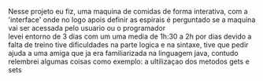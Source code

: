 Nesse projeto eu fiz, uma maquina de comidas de forma interativa, com a 'interface' onde no logo apois definir as espirais é perguntado se a maquina vai ser acessada pelo usuario ou o programador  
 levei entorno de 3 dias com um uma media de 1h:30 a 2h por dias
 devido a falta de treino tive dificuldades na parte logica e na sintaxe, tive que pedir ajuda a uma amiga que ja era familiarizada na linguagem java, contudo relembrei algumas coisas como exemplo: a ultilizaçao dos metodos gets e sets
